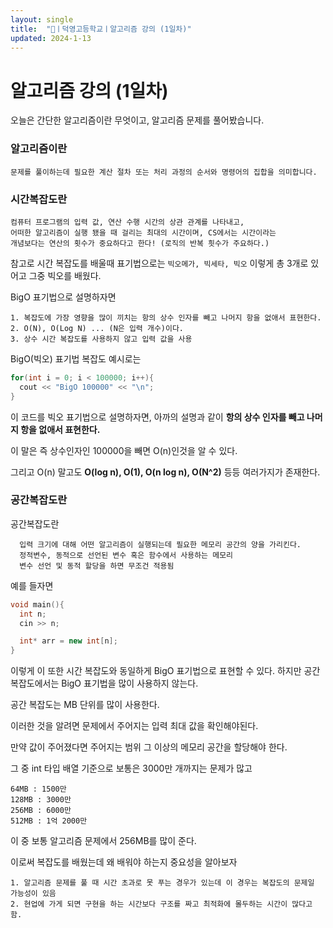 ```yaml
---
layout: single
title:  "🥳ㅣ덕영고등학교ㅣ알고리즘 강의 (1일차)"
updated: 2024-1-13
---
```


# 알고리즘 강의 (1일차)

오늘은 간단한 알고리즘이란 무엇이고, 알고리즘 문제를 풀어봤습니다.

### 알고리즘이란

```
문제를 풀이하는데 필요한 계산 절차 또는 처리 과정의 순서와 명령어의 집합을 의미합니다.
```

### 시간복잡도란

```
컴퓨터 프로그램의 입력 값, 연산 수행 시간의 상관 관계를 나타내고,
어떠한 알고리즘이 실행 됐을 때 걸리는 최대의 시간이며, CS에서는 시간이라는
개념보다는 연산의 횟수가 중요하다고 한다! (로직의 반복 흿수가 주요하다.)
```

참고로 시간 복잡도를 배울때 표기법으로는 ```빅오메가, 빅세타, 빅오``` 이렇게 총 3개로 있어고 그중 빅오를 배웠다.

BigO 표기법으로 설명하자면

```
1. 복잡도에 가장 영향을 많이 끼치는 항의 상수 인자를 빼고 나머지 항을 없애서 표현한다.
2. O(N), O(Log N) ... (N은 입력 개수)이다.
3. 상수 시간 복잡도를 사용하지 않고 입력 값을 사용
```
BigO(빅오) 표기법 복잡도 예시로는

```cpp
for(int i = 0; i < 100000; i++){
  cout << "BigO 100000" << "\n";
}
```
이 코드를 빅오 표기법으로 설명하자면, 아까의 설명과 같이 **항의 상수 인자를 빼고 나머지 항을 없애서 표현한다.**

이 말은 즉 상수인자인 100000을 빼면 O(n)인것을 알 수 있다.

그리고 O(n) 말고도 **O(log n), O(1), O(n log n), O(N^2)** 등등 여러가지가 존재한다.

### 공간복잡도란

공간복잡도란 

```
  입력 크기에 대해 어떤 알고리즘이 실행되는데 필요한 메모리 공간의 양을 가리킨다.
  정적변수, 동적으로 선언된 변수 혹은 함수에서 사용하는 메모리
  변수 선언 및 동적 할당을 하면 무조건 적용됨
```
예를 들자면

```cpp
void main(){
  int n;
  cin >> n;

  int* arr = new int[n];
}
```
이렇게 이 또한 시간 복잡도와 동일하게 BigO 표기법으로 표현할 수 있다.
하지만 공간 복잡도에서는 BigO 표기법을 많이 사용하지 않는다.

공간 복잡도는 MB 단위를 많이 사용한다.

이러한 것을 알려면 문제에서 주어지는 입력 최대 값을 확인해야된다.

만약 값이 주어졌다면 주어지는 범위 그 이상의 메모리 공간을 할당해야 한다.

그 중 int 타입 배열 기준으로 보통은 3000만 개까지는 문제가 많고

```
64MB : 1500만
128MB : 3000만
256MB : 6000만
512MB : 1억 2000만
```
이 중 보통 알고리즘 문제에서 256MB를 많이 준다.

이로써 복잡도를 배웠는데 왜 배워야 하는지 중요성을 알아보자
```
1. 알고리즘 문제를 풀 때 시간 초과로 못 푸는 경우가 있는데 이 경우는 복잡도의 문제일 가능성이 있음
2. 현업에 가게 되면 구현을 하는 시간보다 구조를 짜고 최적화에 몰두하는 시간이 많다고 함.
```
